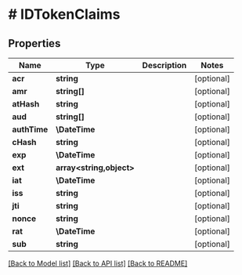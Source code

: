 # # IDTokenClaims

## Properties

Name | Type | Description | Notes
------------ | ------------- | ------------- | -------------
**acr** | **string** |  | [optional]
**amr** | **string[]** |  | [optional]
**atHash** | **string** |  | [optional]
**aud** | **string[]** |  | [optional]
**authTime** | **\DateTime** |  | [optional]
**cHash** | **string** |  | [optional]
**exp** | **\DateTime** |  | [optional]
**ext** | **array<string,object>** |  | [optional]
**iat** | **\DateTime** |  | [optional]
**iss** | **string** |  | [optional]
**jti** | **string** |  | [optional]
**nonce** | **string** |  | [optional]
**rat** | **\DateTime** |  | [optional]
**sub** | **string** |  | [optional]

[[Back to Model list]](../../README.md#models) [[Back to API list]](../../README.md#endpoints) [[Back to README]](../../README.md)
